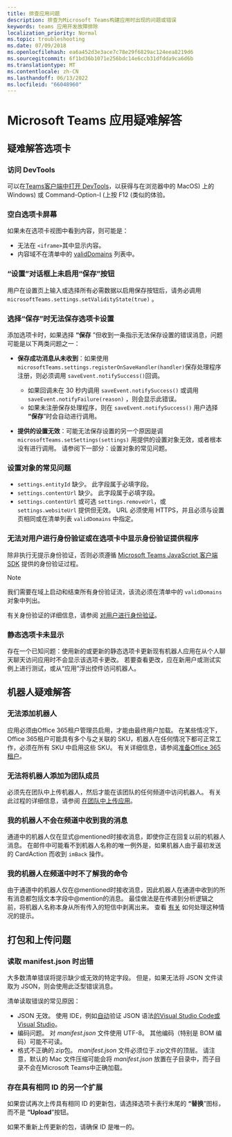 ```yaml
---
title: 排查应用问题
description: 排查为Microsoft Teams构建应用时出现的问题或错误
keywords: teams 应用开发故障排除
localization_priority: Normal
ms.topic: troubleshooting
ms.date: 07/09/2018
ms.openlocfilehash: ea6a452d3e3ace7c78e29f6829ac124eea8219d6
ms.sourcegitcommit: 6f1bd36b1071e256bdc14e6ccb31dfdda9ca6d6b
ms.translationtype: MT
ms.contentlocale: zh-CN
ms.lasthandoff: 06/13/2022
ms.locfileid: "66048960"
---
```

# <a name="troubleshoot-your-microsoft-teams-app"></a>Microsoft Teams 应用疑难解答

## <a name="troubleshooting-tabs"></a>疑难解答选项卡

### <a name="accessing-the-devtools"></a>访问 DevTools

可以在[Teams客户端中打开 DevTools](~/tabs/how-to/developer-tools.md)，以获得与在浏览器中的 MacOS) 上的 Windows) 或 Command-Option-I (上按 F12 (类似的体验。

### <a name="blank-tab-screen"></a>空白选项卡屏幕

如果未在选项卡视图中看到内容，则可能是：

* 无法在 `<iframe>`其中显示内容。
* 内容域不在清单中的 [validDomains](~/resources/schema/manifest-schema.md#validdomains) 列表中。

### <a name="the-save-button-isnt-enabled-on-the-settings-dialog"></a>“设置”对话框上未启用“保存”按钮

用户在设置页上输入或选择所有必需数据以启用保存按钮后，请务必调用 `microsoftTeams.settings.setValidityState(true)` 。

### <a name="the-tab-settings-cant-be-saved-on-selecting-save"></a>选择“保存”时无法保存选项卡设置

添加选项卡时，如果选择 **“保存** ”但收到一条指示无法保存设置的错误消息，问题可能是以下两类问题之一：

* **保存成功消息从未收到**：如果使用 `microsoftTeams.settings.registerOnSaveHandler(handler)`保存处理程序注册，则必须调用 `saveEvent.notifySuccess()`回调。

  * 如果回调未在 30 秒内调用 `saveEvent.notifySuccess()` 或调用 `saveEvent.notifyFailure(reason)` ，则会显示此错误。
  * 如果未注册保存处理程序，则在 `saveEvent.notifySuccess()` 用户选择 **“保存**”时会自动进行调用。

* **提供的设置无效**：可能无法保存设置的另一个原因是调 `microsoftTeams.setSettings(settings)` 用提供的设置对象无效，或者根本没有进行调用。 请参阅下一部分：设置对象的常见问题。

### <a name="common-problems-with-the-settings-object"></a>设置对象的常见问题

* `settings.entityId` 缺少。 此字段属于必填字段。
* `settings.contentUrl` 缺少。 此字段属于必填字段。
* `settings.contentUrl` 或可选 `settings.removeUrl`，或 `settings.websiteUrl` 提供但无效。 URL 必须使用 HTTPS，并且必须与设置页相同或在清单列表 `validDomains` 中指定。

### <a name="cant-authenticate-the-user-or-display-your-auth-provider-in-your-tab"></a>无法对用户进行身份验证或在选项卡中显示身份验证提供程序

除非执行无提示身份验证，否则必须遵循 [Microsoft Teams JavaScript 客户端 SDK](/javascript/api/overview/msteams-client) 提供的身份验证过程。

> [!NOTE]
> 我们需要在域上启动和结束所有身份验证流，该流必须在清单中的 `validDomains` 对象中列出。

有关身份验证的详细信息，请参阅 [对用户进行身份验证](~/concepts/authentication/authentication.md)。

### <a name="static-tabs-not-showing-up"></a>静态选项卡未显示

存在一个已知问题：使用新的或更新的静态选项卡更新现有机器人应用在从个人聊天聊天访问应用时不会显示该选项卡更改。  若要查看更改，应在新用户或测试实例上进行测试，或从“应用”浮出控件访问机器人。

## <a name="troubleshooting-bots"></a>机器人疑难解答

### <a name="cant-add-my-bot"></a>无法添加机器人

应用必须由Office 365租户管理员启用，才能由最终用户加载。 在某些情况下，Office 365租户可能具有多个与之关联的 SKU，机器人在任何情况下都可正常工作，必须在所有 SKU 中启用这些 SKU。 有关详细信息，请参阅[准备Office 365租户](~/concepts/build-and-test/prepare-your-o365-tenant.md)。

### <a name="cant-add-bot-as-a-member-of-a-team"></a>无法将机器人添加为团队成员

必须先在团队中上传机器人，然后才能在该团队的任何频道中访问机器人。 有关此过程的详细信息，请参阅 [在团队中上传应用](~/concepts/deploy-and-publish/apps-upload.md)。

### <a name="my-bot-doesnt-get-my-message-in-a-channel"></a>我的机器人不会在频道中收到我的消息

通道中的机器人仅在显式@mentioned时接收消息，即使你正在回复以前的机器人消息。 在邮件中可能看不到机器人名称的唯一例外是，如果机器人由于最初发送的 CardAction 而收到 `imBack` 操作。

### <a name="my-bot-doesnt-understand-my-commands-when-in-a-channel"></a>我的机器人在频道中时不了解我的命令

由于通道中的机器人仅在@mentioned时接收消息，因此机器人在通道中收到的所有消息都包括文本字段中@mention的消息。 最佳做法是在传递到分析逻辑之前，将机器人名称本身从所有传入的短信中剥离出来。 查看 [有关](../bots/how-to/conversations/channel-and-group-conversations.md#work-with-mentions) 如何处理这种情况的提示。

## <a name="issues-with-packaging-and-uploading"></a>打包和上传问题

### <a name="error-while-reading-manifestjson"></a>读取 manifest.json 时出错

大多数清单错误将提示缺少或无效的特定字段。 但是，如果无法将 JSON 文件读取为 JSON，则会使用此泛型错误消息。

清单读取错误的常见原因：

* JSON 无效。 使用 IDE，例如[自动](https://code.visualstudio.com)验证 JSON 语法[的Visual Studio Code或Visual Studio](https://www.visualstudio.com/vs/)。
* 编码问题。 对 *manifest.json* 文件使用 UTF-8。 其他编码（特别是 BOM 编码）可能不可读。
* 格式不正确的.zip包。 *manifest.json* 文件必须位于.zip文件的顶层。 请注意，默认的 Mac 文件压缩可能会将 *manifest.json* 放置在子目录中，而子目录不会在Microsoft Teams中正确加载。

### <a name="another-extension-with-same-id-exists"></a>存在具有相同 ID 的另一个扩展

如果尝试再次上传具有相同 ID 的更新包，请选择选项卡表行末尾的 **“替换**”图标，而不是 **“Upload**”按钮。

如果不重新上传更新的包，请确保 ID 是唯一的。
